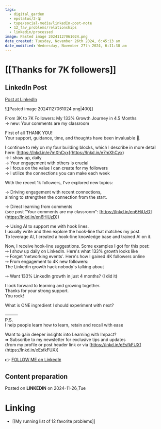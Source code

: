 ```yaml
---
tags:
  - digital_garden
  - epstatus/2-🪴
  - type/social-media/linkedIn-post-note
  - 12_fav_problems/relationships
  - linkedin/processed
image: Pasted image 20241127061024.png
date_created: Tuesday, November 26th 2024, 6:45:13 am
date_modified: Wednesday, November 27th 2024, 6:11:30 am
---
```

# [[Thanks for 7K followers]]
## LinkedIn Post
[Post at LinkedIn](https://www.linkedin.com/posts/sebastiankamilli_from-3k-to-7k-followers-my-133-growth-journey-activity-7267069655402385408-52uW?utm_source=share&utm_medium=member_desktop)

![[Pasted image 20241127061024.png|400]]
  
From 3K to 7K Followers: My 133% Growth Journey in 4.5 Months  
→ new: Your comments are my classroom  
  
First of all THANK YOU!  
Your support, guidance, time, and thoughts have been invaluable 💛.  
  
I continue to rely on my four building blocks, which I describe in more detail here: [https://lnkd.in/e7mXhCyx](https://lnkd.in/e7mXhCyx)  
→ I show up, daily  
→ Your engagement with others is crucial  
→ I focus on the value I can create for my followers  
→ I utilize the connections you can make each week  
  
With the recent 1k followers, I've explored new topics:  
  
→ Driving engagement with recent connections,  
aiming to strengthen the connection from the start.  
  
→ Direct learning from comments  
(see post "Your comments are my classroom": [https://lnkd.in/en6HiUzD](https://lnkd.in/en6HiUzD))  
  
→ Using AI to support me with hook lines.  
I usually write and then explore the hook-line that matches my post.  
To leverage AI, I created a hook-line knowledge base and trained AI on it.  
  
Now, I receive hook-line suggestions. Some examples I got for this post:  
⇢ I show up daily on LinkedIn. Here's what 133% growth looks like  
⇢ Forget 'networking events'. Here's how I gained 4K followers online  
⇢ From engagement to 4K new followers:  
The LinkedIn growth hack nobody's talking about  
  
⇢ Want 133% LinkedIn growth in just 4 months? (I did it)  
  
I look forward to learning and growing together.  
Thanks for your strong support.  
You rock!  
  
What is ONE ingredient I should experiment with next?  
  
———  
P.S.  
I help people learn how to learn, retain and recall with ease  
  
Want to gain deeper insights into Learning with Impact?  
➠ Subscribe to my newsletter for exclusive tips and updates  
(from my profile or post header link or via [https://lnkd.in/eEsfkFUX](https://lnkd.in/eEsfkFUX))

👉 [FOLLOW ME on LinkedIn](https://www.linkedin.com/comm/mynetwork/discovery-see-all?usecase=PEOPLE_FOLLOWS&followMember=sebastiankamilli)

## Content preparation

Posted on **LINKEDIN** on 2024-11-26_Tue
# Linking
+ [[My running list of 12 favorite problems]]